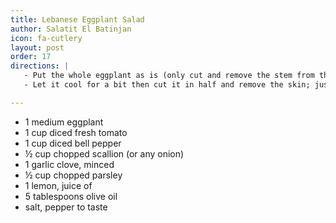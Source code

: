 ```yaml
---
title: Lebanese Eggplant Salad 
author: Salatit El Batinjan
icon: fa-cutlery
layout: post
order: 17
directions: |
   - Put the whole eggplant as is (only cut and remove the stem from the top) on a baking sheet and bake it. You'll know when it's done when the juice comes out onto the baking sheet and the skin is almosted toasted and its soft when poked with a knife.
   - Let it cool for a bit then cut it in half and remove the skin; just cut it roughly into small/medium diced pieces and put it into the salad bowl (it's ok if it has some juice still). Then add the rest of the ingredients and mix the salad and serve. Best with pita bread on the side.

---
```


<ul>
	<li>1 medium eggplant</li>
	<li>1 cup diced fresh tomato</li>
	<li>1 cup diced bell pepper</li>
	<li>½ cup chopped scallion (or any onion)</li>
	<li>1 garlic clove, minced</li>
	<li>½ cup chopped parsley</li>
	<li>1 lemon, juice of</li>
	<li>5 tablespoons olive oil</li>
	<li>salt, pepper to taste</li>
</ul>